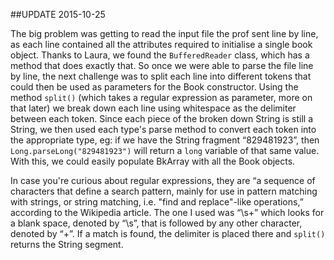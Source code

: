 
##UPDATE 2015-10-25

The big problem was getting to read the input file the prof sent line by line, as each line contained all the attributes required to initialise a single book object. Thanks to Laura, we found the ``BufferedReader`` class, which has a method that does exactly that. So once we were able to parse the file line by line, the next challenge was to split each line into different tokens that could then be used as parameters for the Book constructor. Using the method ``split()`` (which takes a regular expression as parameter, more on that later) we break down each line using whitespace as the delimiter between each token. Since each piece of the broken down String is still a String, we then used each type's parse method to convert each token into the appropriate type, eg: if we have the String fragment “829481923”, then ``Long.parseLong("829481923")`` will return a ``long`` variable of that same value. With this, we could easily populate BkArray with all the Book objects.

In case you're curious about regular expressions, they are “a sequence of characters that define a search pattern, mainly for use in pattern matching with strings, or string matching, i.e. "find and replace"-like operations,” according to the Wikipedia article. The one I used was “\\s+” which looks for a blank space, denoted by “\s”, that is followed by any other character, denoted by “+”. If a match is found, the delimiter is placed there and ``split()`` returns the String segment. 

